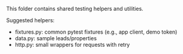 This folder contains shared testing helpers and utilities.

Suggested helpers:
- fixtures.py: common pytest fixtures (e.g., app client, demo token)
- data.py: sample leads/properties
- http.py: small wrappers for requests with retry
